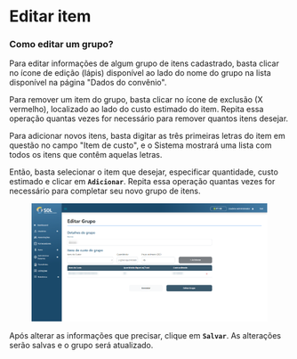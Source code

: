 # Editar item

### Como editar um grupo?

Para editar informações de algum grupo de itens cadastrado, basta clicar no ícone de edição (lápis) disponível ao lado do nome do grupo na lista disponível na página "Dados do convênio".

Para remover um item do grupo, basta clicar no ícone de exclusão (X vermelho), localizado ao lado do custo estimado do item. Repita essa operação quantas vezes for necessário para remover quantos itens desejar.

Para adicionar novos itens, basta digitar as três primeiras letras do item em questão no campo "Item de custo", e o Sistema mostrará uma lista com todos os itens que contêm aquelas letras.

Então, basta selecionar o item que desejar, especificar quantidade, custo estimado e clicar em **`Adicionar`**. Repita essa operação quantas vezes for necessário para completar seu novo grupo de itens.

<figure><img src="../../../../.gitbook/assets/edit-grupo.png" alt=""><figcaption></figcaption></figure>

Após alterar as informações que precisar, clique em **`Salvar`**. As alterações serão salvas e o grupo será atualizado.
